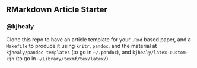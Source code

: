 ## RMarkdown Article Starter

### @kjhealy

Clone this repo to have an article template for your `.Rmd` based paper, and a `Makefile` to produce it using `knitr`, `pandoc`, and the material at `kjhealy/pandoc-templates` (to go in `~/.pandoc`), and `kjhealy/latex-custom-kjh` (to go in `~/Library/texmf/tex/latex/`).


